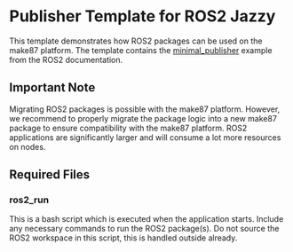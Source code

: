 # Publisher Template for ROS2 Jazzy

This template demonstrates how ROS2 packages can be used on the make87 platform. The template contains
the [minimal_publisher](https://github.com/ros2/examples/tree/jazzy/rclcpp/topics/minimal_publisher) example from the
ROS2 documentation.

## Important Note

Migrating ROS2 packages is possible with the make87 platform. However, we recommend to properly migrate
the package logic into a new make87 package to ensure compatibility with the make87 platform. ROS2 applications are
significantly larger and will consume a lot more resources on nodes.

## Required Files

### ros2_run

This is a bash script which is executed when the application starts. Include any necessary commands to run the ROS2
package(s). Do not source the ROS2 workspace in this script, this is handled outside already.
